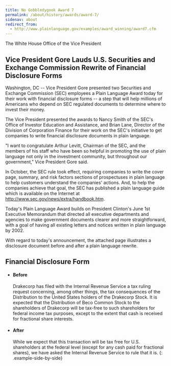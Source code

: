 ```yaml
---
title: No Gobbledygook Award 7
permalink: /about/history/awards/award-7/
sidenav: about
redirect_from:
  - http://www.plainlanguage.gov/examples/award_winning/award7.cfm
---
```


The White House
Office of the Vice President

## Vice President Gore Lauds U.S. Securities and Exchange Commission Rewrite of Financial Disclosure Forms

Washington, DC -- Vice President Gore presented two Securities and Exchange Commission (SEC) employees a Plain Language Award today for their work with financial disclosure forms -- a step that will help millions of Americans who depend on SEC regulated documents to determine where to invest their money.

The Vice President presented the awards to Nancy Smith of the SEC's Office of Investor Education and Assistance, and Brian Lane, Director of the Division of Corporation Finance for their work on the SEC's initiative to get companies to write financial disclosure documents in plain language.

"I want to congratulate Arthur Levitt, Chairman of the SEC, and the members of his staff who have been so helpful in promoting the use of plain language not only in the investment community, but throughout our government," Vice President Gore said.

In October, the SEC rule took effect, requiring companies to write the cover page, summary, and risk factors sections of prospectuses in plain language to help customers understand the companies' actions. And, to help the companies achieve that goal, the SEC has published a plain language guide which is available on the Internet at <http://www.sec.gov/news/extra/handbook.htm>.

Today's Plain Language Award builds on President Clinton's June 1st Executive Memorandum that directed all executive departments and agencies to make government documents clearer and more straightforward, with a goal of having all existing letters and notices written in plain language by 2002.

With regard to today's announcement, the attached page illustrates a disclosure document before and after a plain language rewrite.

## Financial Disclosure Form

* #### Before

  Drakecorp has filed with the Internal Revenue Service a tax ruling request concerning, among other things, the tax consequences of the Distribution to the United States holders of the Drakecorp Stock. It is expected that the Distribution of Beco Common Stock to the shareholders of Drakecorp will be tax-free to such shareholders for federal income tax purposes, except to the extent that cash is received for fractional share interests.

* #### After

  While we expect that this transaction will be tax free for U.S. shareholders at the federal level (except for any cash paid for fractional shares), we have asked the Internal Revenue Service to rule that it is.
{: .example-side-by-side}
